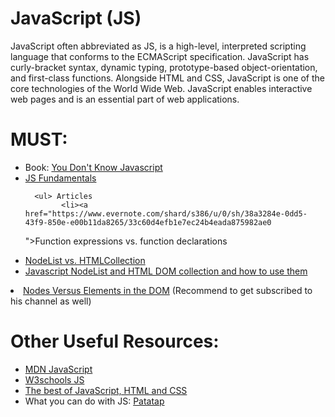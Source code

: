 # JavaScript (JS)
JavaScript often abbreviated as JS, is a high-level, interpreted scripting language that conforms to the ECMAScript specification. JavaScript has curly-bracket syntax, dynamic typing, prototype-based object-orientation, and first-class functions.  Alongside HTML and CSS, JavaScript is one of the core technologies of the World Wide Web. JavaScript enables interactive web pages and is an essential part of web applications.

# MUST:
<ul> 
      <li>Book: <a href="https://github.com/HackTechGO/You-Dont-Know-JS">You Don't Know Javascript</a></li>
      <li><a href="https://github.com/HackTechGO/fundamentals">JS Fundamentals</a></li>
      
      <ul> Articles     
            <li><a href="https://www.evernote.com/shard/s386/u/0/sh/38a3284e-0dd5-43f9-850e-e00b11da8265/33c60d4efb1e7ec24b4eada875982ae0
"></a>Function expressions vs. function declarations</li>
            <li><a href="https://www.bitdegree.org/learn/nodelist#nodelist-main-tips">NodeList vs. HTMLCollection</a></li>
            <li><a href="https://www.nikpro.com.au/javascript-nodelist-and-html-dom-collection-and-how-to-use-them/">Javascript NodeList and HTML DOM collection and how to use them </a></li>
      </ul>
     <li><a href="https://www.youtube.com/watch?v=y3itGTCseAk">Nodes Versus Elements in the DOM</a> (Recommend to get subscribed to his channel as well)</li>

</ul>
  
# Other Useful Resources:
<ul>
  <li><a href="https://developer.mozilla.org/en-US/docs/Web/JavaScript"> MDN JavaScript</a></li>
  <li><a href="https://www.w3schools.com/js/">W3schools JS</a></li>
   <li><a href="https://bestofjs.org/">The best of JavaScript, HTML and CSS </a></li>
  <li>What you can do with JS: <a href="https://patatap.com/">Patatap</a></li>
</ul>
